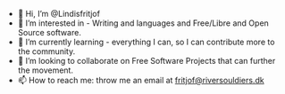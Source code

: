 - 👋 Hi, I’m @Lindisfritjof
- 👀 I’m interested in - Writing and languages and Free/Libre and Open Source software.
- 🌱 I’m currently learning - everything I can, so I can contribute more to the community. 
- 💞️ I’m looking to collaborate on Free Software Projects that can further the movement.
- 📫 How to reach me: throw me an email at fritjof@riversouldiers.dk

<!---
Lindisfritjof/Lindisfritjof is a ✨ special ✨ repository because its `README.md` (this file) appears on your GitHub profile.
You can click the Preview link to take a look at your changes.
--->

